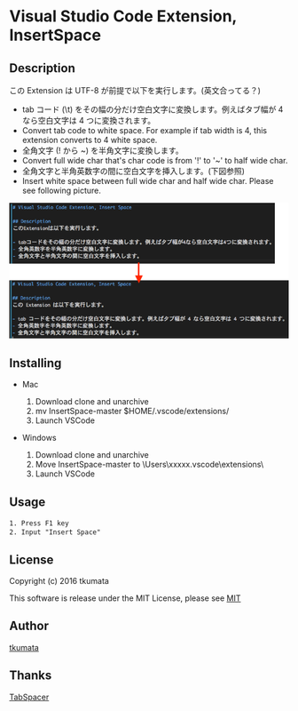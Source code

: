 # Visual Studio Code Extension, InsertSpace
## Description
この Extension は UTF-8 が前提で以下を実行します。(英文合ってる？)

- tab コード (\t) をその幅の分だけ空白文字に変換します。例えばタブ幅が 4 なら空白文字は 4 つに変換されます。
- Convert tab code to white space. For example if tab width is 4, this extension converts to 4 white space.
- 全角文字 (! から ~) を半角文字に変換します。
- Convert full wide char that's char code is from '!' to '~' to half wide char.
- 全角文字と半角英数字の間に空白文字を挿入します。(下図参照)
- Insert white space between full wide char and half wide char. Please see following picture.

![Sample](./sample1.png "Sample: Insert white space")

## Installing
* Mac
    1. Download clone and unarchive
    2. mv InsertSpace-master $HOME/.vscode/extensions/
    3. Launch VSCode

* Windows
    1. Download clone and unarchive
    2. Move InsertSpace-master to \Users\xxxxx\.vscode\extensions\
    3. Launch VSCode

## Usage
    1. Press F1 key
    2. Input "Insert Space"

## License
Copyright (c) 2016 tkumata

This software is release under the MIT License, please see [MIT](http://opensource.org/licenses/mit-license.php)

## Author
[tkumata](https://github.com/tkumata)

## Thanks
[TabSpacer](http://qiita.com/YuichiNukiyama/items/3b928a67248fe5c9a5ba)
